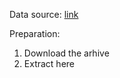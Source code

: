 Data source: [link](https://disk.skbkontur.ru/index.php/s/XPMEDq3Ko6tHJmb)

Preparation:
1. Download the arhive
2. Extract here